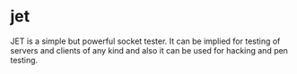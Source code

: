 # jet
JET is a simple but powerful socket tester. It can be implied for testing of servers and clients of any kind and also it can be used for hacking and pen testing.

